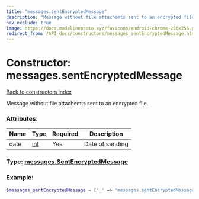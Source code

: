 ```yaml
---
title: "messages.sentEncryptedMessage"
description: "Message without file attachemts sent to an encrypted file."
nav_exclude: true
image: https://docs.madelineproto.xyz/favicons/android-chrome-256x256.png
redirect_from: /API_docs/constructors/messages_sentEncryptedMessage.html
---
```

# Constructor: messages.sentEncryptedMessage  
[Back to constructors index](index.md)



Message without file attachemts sent to an encrypted file.

### Attributes:

| Name     |    Type       | Required | Description |
|----------|---------------|----------|-------------|
|date|[int](../types/int.md) | Yes|Date of sending|



### Type: [messages.SentEncryptedMessage](../types/messages.SentEncryptedMessage.md)


### Example:

```php
$messages_sentEncryptedMessage = ['_' => 'messages.sentEncryptedMessage', 'date' => int];
```  
